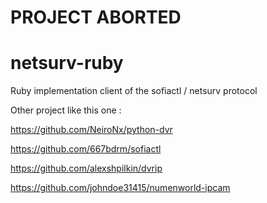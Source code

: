 # PROJECT ABORTED

# netsurv-ruby

Ruby implementation client of the sofiactl / netsurv protocol


Other project like this one :

https://github.com/NeiroNx/python-dvr

https://github.com/667bdrm/sofiactl

https://github.com/alexshpilkin/dvrip

https://github.com/johndoe31415/numenworld-ipcam
